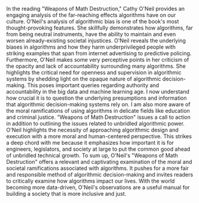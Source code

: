 In the reading "Weapons of Math Destruction," Cathy O'Neil provides an engaging analysis of the far-reaching effects algorithms have on our culture. O'Neil's analysis of algorithmic bias is one of the book's most thought-provoking features. She skillfully demonstrates how algorithms, far from being neutral instruments, have the ability to maintain and even worsen already-existing societal injustices. O'Neil reveals the underlying biases in algorithms and how they harm underprivileged people with striking examples that span from internet advertising to predictive policing. Furthermore, O'Neil makes some very perceptive points in her criticism of the opacity and lack of accountability surrounding many algorithms. She highlights the critical need for openness and supervision in algorithmic systems by shedding light on the opaque nature of algorithmic decision-making. This poses important queries regarding authority and accountability in the big data and machine learning age. I now understand how crucial it is to question the underlying presumptions and information that algorithmic decision-making systems rely on. I am also more aware of the moral ramifications of using algorithms in delicate fields like education and criminal justice. "Weapons of Math Destruction" issues a call to action in addition to outlining the issues related to unbridled algorithmic power. O'Neil highlights the necessity of approaching algorithmic design and execution with a more moral and human-centered perspective. This strikes a deep chord with me because it emphasizes how important it is for engineers, legislators, and society at large to put the common good ahead of unbridled technical growth. To sum up, O'Neil's "Weapons of Math Destruction" offers a relevant and captivating examination of the moral and societal ramifications associated with algorithms. It pushes for a more fair and responsible method of algorithmic decision-making and invites readers to critically examine how algorithms impact our lives. With the world becoming more data-driven, O'Neil's observations are a useful manual for building a society that is more inclusive and just.
